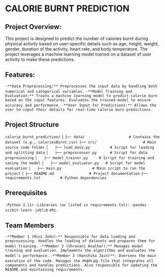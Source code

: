 # CALORIE BURNT PREDICTION

## Project Overview:
This project is designed to predict the number of calories burnt during physical activity based on user-specific details such as age, height, weight, gender, duration of the activity, heart rate, and body temperature. The project leverages a machine learning model trained on a dataset of user activity to make these predictions.

## Features:
`-**Data Preprocessing:** Preprocesses the input data by handling both numerical and categorical variables.`
`-**Model Training and Evaluation:** Trains a machine learning model to predict calorie burn based on the input features. Evaluates the trained model to ensure accuracy and performance.`
`-**User Input for Predictions:** Allows the user to input their details for real-time calorie burn predictions.`

## Project Structure
`calorie_burnt_prediction/`
`│`
`├── data/                    # Contains the dataset (e.g., caloriesBurnt.csv)`
`├── src/                     # Main source code folder`
`│   ├── load_data.py         # Script for loading and splitting data`
`│   ├── preprocessor.py      # Script for data preprocessing`
`│   ├── model_trainer.py     # Script for training and saving the model`
`│   ├── model_evaluator.py   # Script for model evaluation`
`│   ├── main.py              # Main script to run the project`
`│`
`├── README.md                # Project documentation`
`├── requirements.txt         # Python dependencies`

## Prerequisites
`-Python 3.11+`
`-Libraries (as listed in requirements.txt):`
`-pandas`
`-scikit-learn`
`-joblib`
etc.

## Team Members
`-**Member 1 (Mini John):** Responsible for data loading and preprocessing. Handles the loading of datasets and prepares them for model training.`
`-**Member 2 (Shravani Avalkar):** Manages model training and evaluation. Implements the algorithms and evaluates the model's performance.`
`-**Member 3 (Hanshika Jain)**: Oversees the main execution of the code. Manages the `main.py` file that integrates all components and handles predictions. Also responsible for updating the README and maintaining requirements.`